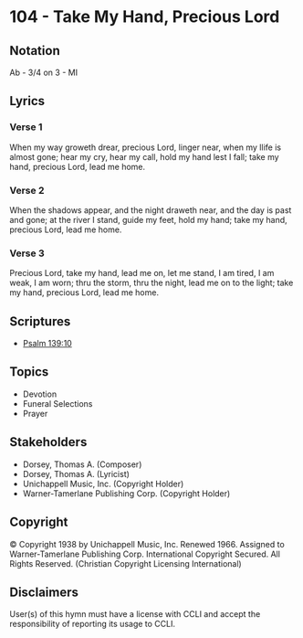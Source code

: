 # 104 - Take My Hand, Precious Lord

## Notation

Ab - 3/4 on 3 - MI

## Lyrics

### Verse 1

When my way groweth drear, precious Lord, linger near, when my llife is almost gone; hear my cry, hear my call, hold my hand lest I fall; take my hand, precious Lord, lead me home.

### Verse 2

When the shadows appear, and the night draweth near, and the day is past and gone; at the river I stand, guide my feet, hold my hand; take my hand, precious Lord, lead me home.

### Verse 3

Precious Lord, take my hand, lead me on, let me stand, I am tired, I am weak, I am worn; thru the storm, thru the night, lead me on to the light; take my hand, precious Lord, lead me home.


## Scriptures

- [Psalm 139:10](https://www.biblegateway.com/passage/?search=Psalm%20139%3A10)

## Topics

- Devotion
- Funeral Selections
- Prayer

## Stakeholders

- Dorsey, Thomas A. (Composer)
- Dorsey, Thomas A. (Lyricist)
- Unichappell Music, Inc. (Copyright Holder)
- Warner-Tamerlane Publishing Corp. (Copyright Holder)

## Copyright

© Copyright 1938 by Unichappell Music, Inc. Renewed 1966. Assigned to Warner-Tamerlane Publishing Corp.
International Copyright Secured. All Rights Reserved.
(Christian Copyright Licensing International)

## Disclaimers

User(s) of this hymn must have a license with CCLI and accept the responsibility of reporting its usage to CCLI.

